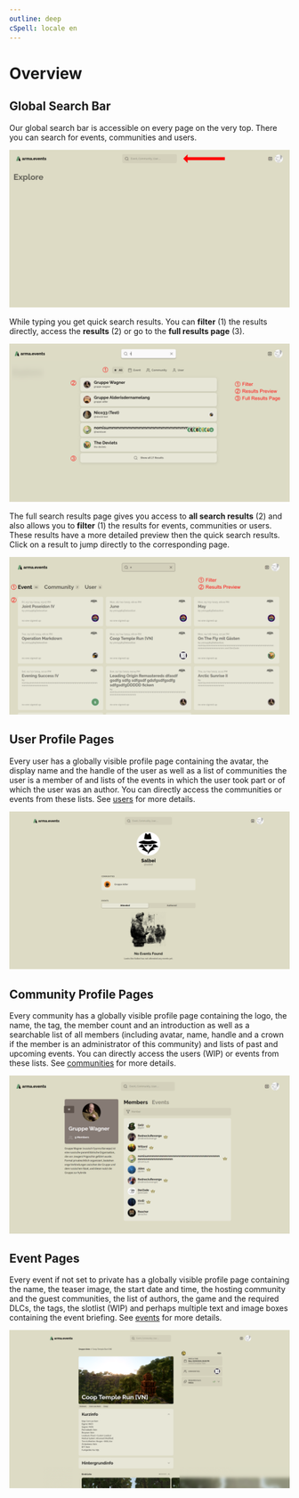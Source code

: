 ```yaml
---
outline: deep
cSpell: locale en
---
```


# Overview

## Global Search Bar

Our global search bar is accessible on every page on the very top. There you can search for events, communities and users.

![Global Search Bar](../images/overview/global-search-bar.webp "Global Search Bar")

While typing you get quick search results. You can **filter** (1) the results directly, access the **results** (2) or go to the **full results page** (3).

![Quick Search Results](../images/overview/quick-search-results.webp "Quick Search Results")

The full search results page gives you access to **all search results** (2) and also allows you to **filter** (1) the results for events, communities or users. These results have a more detailed preview then the quick search results. Click on a result to jump directly to the corresponding page.

![Full Search Results](../images/overview/full-search-results.webp "Full Search Results")

## User Profile Pages

Every user has a globally visible profile page containing the avatar, the display name and the handle of the user as well as a list of communities the user is a member of and lists of the events in which the user took part or of which the user was an author. You can directly access the communities or events from these lists. See [users](./users "Users") for more details.

![User Profile Page](../images/overview/user-profile-page.webp "User Profile Page")

## Community Profile Pages

Every community has a globally visible profile page containing the logo, the name, the tag, the member count and an introduction as well as a searchable list of all members (including avatar, name, handle and a crown if the member is an administrator of this community) and lists of past and upcoming events. You can directly access the users (WIP) or events from these lists. See [communities](./communities "Communities") for more details.

![Community Profile Page](../images/overview/community-profile-page.webp "Community Profile Page")

## Event Pages

Every event if not set to private has a globally visible profile page containing the name, the teaser image, the start date and time, the hosting community and the guest communities, the list of authors, the game and the required DLCs, the tags, the slotlist (WIP) and perhaps multiple text and image boxes containing the event briefing. See [events](./events "Events") for more details.

![Event Page](../images/overview/event-profile-page.webp "Event Page")
